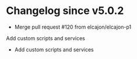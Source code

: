 # Changelog since v5.0.2
- Merge pull request #120 from elcajon/elcajon-p1

Add custom scripts and services 
- Add custom scripts and services 
